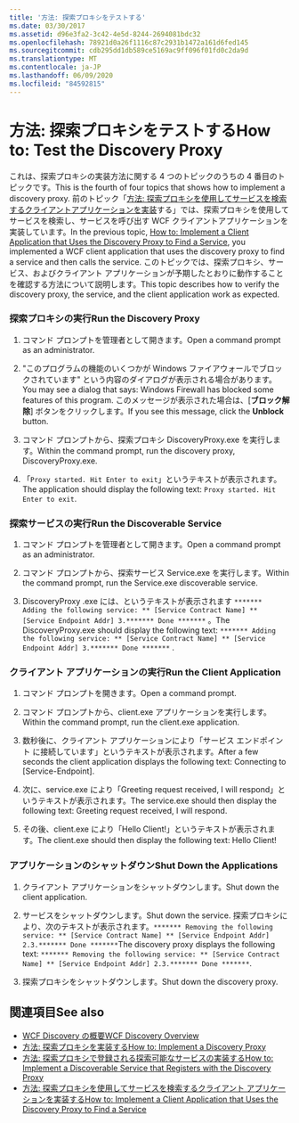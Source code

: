 ```yaml
---
title: '方法: 探索プロキシをテストする'
ms.date: 03/30/2017
ms.assetid: d96e3fa2-3c42-4e5d-8244-2694081bdc32
ms.openlocfilehash: 78921d0a26f1116c87c2931b1472a161d6fed145
ms.sourcegitcommit: cdb295dd1db589ce5169ac9ff096f01fd0c2da9d
ms.translationtype: MT
ms.contentlocale: ja-JP
ms.lasthandoff: 06/09/2020
ms.locfileid: "84592815"
---
```

# <a name="how-to-test-the-discovery-proxy"></a><span data-ttu-id="223c4-102">方法: 探索プロキシをテストする</span><span class="sxs-lookup"><span data-stu-id="223c4-102">How to: Test the Discovery Proxy</span></span>
<span data-ttu-id="223c4-103">これは、探索プロキシの実装方法に関する 4 つのトピックのうちの 4 番目のトピックです。</span><span class="sxs-lookup"><span data-stu-id="223c4-103">This is the fourth of four topics that shows how to implement a discovery proxy.</span></span> <span data-ttu-id="223c4-104">前のトピック「[方法: 探索プロキシを使用してサービスを検索するクライアントアプリケーションを実装](client-app-discovery-proxy-to-find-a-service.md)する」では、探索プロキシを使用してサービスを検索し、サービスを呼び出す WCF クライアントアプリケーションを実装しています。</span><span class="sxs-lookup"><span data-stu-id="223c4-104">In the previous topic, [How to: Implement a Client Application that Uses the Discovery Proxy to Find a Service](client-app-discovery-proxy-to-find-a-service.md), you implemented a WCF client application that uses the discovery proxy to find a service and then calls the service.</span></span> <span data-ttu-id="223c4-105">このトピックでは、探索プロキシ、サービス、およびクライアント アプリケーションが予期したとおりに動作することを確認する方法について説明します。</span><span class="sxs-lookup"><span data-stu-id="223c4-105">This topic describes how to verify the discovery proxy, the service, and the client application work as expected.</span></span>  
  
### <a name="run-the-discovery-proxy"></a><span data-ttu-id="223c4-106">探索プロキシの実行</span><span class="sxs-lookup"><span data-stu-id="223c4-106">Run the Discovery Proxy</span></span>  
  
1. <span data-ttu-id="223c4-107">コマンド プロンプトを管理者として開きます。</span><span class="sxs-lookup"><span data-stu-id="223c4-107">Open a command prompt as an administrator.</span></span>  
  
2. <span data-ttu-id="223c4-108">"このプログラムの機能のいくつかが Windows ファイアウォールでブロックされています" という内容のダイアログが表示される場合があります。</span><span class="sxs-lookup"><span data-stu-id="223c4-108">You may see a dialog that says: Windows Firewall has blocked some features of this program.</span></span> <span data-ttu-id="223c4-109">このメッセージが表示された場合は、[**ブロック解除**] ボタンをクリックします。</span><span class="sxs-lookup"><span data-stu-id="223c4-109">If you see this message, click the **Unblock** button.</span></span>  
  
3. <span data-ttu-id="223c4-110">コマンド プロンプトから、探索プロキシ DiscoveryProxy.exe を実行します。</span><span class="sxs-lookup"><span data-stu-id="223c4-110">Within the command prompt, run the discovery proxy, DiscoveryProxy.exe.</span></span>  
  
4. <span data-ttu-id="223c4-111">「`Proxy started. Hit Enter to exit`」というテキストが表示されます。</span><span class="sxs-lookup"><span data-stu-id="223c4-111">The application should display the following text: `Proxy started. Hit Enter to exit`.</span></span>  
  
### <a name="run-the-discoverable-service"></a><span data-ttu-id="223c4-112">探索サービスの実行</span><span class="sxs-lookup"><span data-stu-id="223c4-112">Run the Discoverable Service</span></span>  
  
1. <span data-ttu-id="223c4-113">コマンド プロンプトを管理者として開きます。</span><span class="sxs-lookup"><span data-stu-id="223c4-113">Open a command prompt as an administrator.</span></span>  
  
2. <span data-ttu-id="223c4-114">コマンド プロンプトから、探索サービス Service.exe を実行します。</span><span class="sxs-lookup"><span data-stu-id="223c4-114">Within the command prompt, run the Service.exe discoverable service.</span></span>  
  
3. <span data-ttu-id="223c4-115">DiscoveryProxy .exe には、というテキストが表示されます `******* Adding the following service: ** [Service Contract Name] ** [Service Endpoint Addr] 3.******* Done *******` 。</span><span class="sxs-lookup"><span data-stu-id="223c4-115">The DiscoveryProxy.exe should display the following text: `******* Adding the following service: ** [Service Contract Name] ** [Service Endpoint Addr] 3.******* Done *******` .</span></span>  
  
### <a name="run-the-client-application"></a><span data-ttu-id="223c4-116">クライアント アプリケーションの実行</span><span class="sxs-lookup"><span data-stu-id="223c4-116">Run the Client Application</span></span>  
  
1. <span data-ttu-id="223c4-117">コマンド プロンプトを開きます。</span><span class="sxs-lookup"><span data-stu-id="223c4-117">Open a command prompt.</span></span>  
  
2. <span data-ttu-id="223c4-118">コマンド プロンプトから、client.exe アプリケーションを実行します。</span><span class="sxs-lookup"><span data-stu-id="223c4-118">Within the command prompt, run the client.exe application.</span></span>  
  
3. <span data-ttu-id="223c4-119">数秒後に、クライアント アプリケーションにより「サービス エンドポイント に接続しています」というテキストが表示されます。</span><span class="sxs-lookup"><span data-stu-id="223c4-119">After a few seconds the client application displays the following text: Connecting to [Service-Endpoint].</span></span>  
  
4. <span data-ttu-id="223c4-120">次に、service.exe により「Greeting request received, I will respond」というテキストが表示されます。</span><span class="sxs-lookup"><span data-stu-id="223c4-120">The service.exe should then display the following text: Greeting request received, I will respond.</span></span>  
  
5. <span data-ttu-id="223c4-121">その後、client.exe により「Hello Client!」というテキストが表示されます。</span><span class="sxs-lookup"><span data-stu-id="223c4-121">The client.exe should then display the following text: Hello Client!</span></span>  
  
### <a name="shut-down-the-applications"></a><span data-ttu-id="223c4-122">アプリケーションのシャットダウン</span><span class="sxs-lookup"><span data-stu-id="223c4-122">Shut Down the Applications</span></span>  
  
1. <span data-ttu-id="223c4-123">クライアント アプリケーションをシャットダウンします。</span><span class="sxs-lookup"><span data-stu-id="223c4-123">Shut down the client application.</span></span>  
  
2. <span data-ttu-id="223c4-124">サービスをシャットダウンします。</span><span class="sxs-lookup"><span data-stu-id="223c4-124">Shut down the service.</span></span> <span data-ttu-id="223c4-125">探索プロキシにより、次のテキストが表示されます。`******* Removing the following service: ** [Service Contract Name] ** [Service Endpoint Addr] 2.3.******* Done *******`</span><span class="sxs-lookup"><span data-stu-id="223c4-125">The discovery proxy displays the following text: `******* Removing the following service: ** [Service Contract Name] ** [Service Endpoint Addr] 2.3.******* Done *******`.</span></span>  
  
3. <span data-ttu-id="223c4-126">探索プロキシをシャットダウンします。</span><span class="sxs-lookup"><span data-stu-id="223c4-126">Shut down the discovery proxy.</span></span>  
  
## <a name="see-also"></a><span data-ttu-id="223c4-127">関連項目</span><span class="sxs-lookup"><span data-stu-id="223c4-127">See also</span></span>

- [<span data-ttu-id="223c4-128">WCF Discovery の概要</span><span class="sxs-lookup"><span data-stu-id="223c4-128">WCF Discovery Overview</span></span>](wcf-discovery-overview.md)
- [<span data-ttu-id="223c4-129">方法: 探索プロキシを実装する</span><span class="sxs-lookup"><span data-stu-id="223c4-129">How to: Implement a Discovery Proxy</span></span>](how-to-implement-a-discovery-proxy.md)
- [<span data-ttu-id="223c4-130">方法: 探索プロキシで登録される探索可能なサービスの実装する</span><span class="sxs-lookup"><span data-stu-id="223c4-130">How to: Implement a Discoverable Service that Registers with the Discovery Proxy</span></span>](discoverable-service-that-registers-with-the-discovery-proxy.md)
- [<span data-ttu-id="223c4-131">方法: 探索プロキシを使用してサービスを検索するクライアント アプリケーションを実装する</span><span class="sxs-lookup"><span data-stu-id="223c4-131">How to: Implement a Client Application that Uses the Discovery Proxy to Find a Service</span></span>](client-app-discovery-proxy-to-find-a-service.md)
